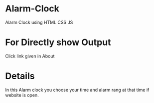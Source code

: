 # Alarm-Clock
Alarm Clock using HTML CSS JS

# For Directly show Output
Click link given in About 

# Details
In this Alarm clock you choose your time and alarm rang at that time if website is open.
